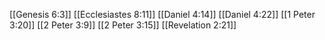 [[Genesis 6:3]]
[[Ecclesiastes 8:11]]
[[Daniel 4:14]]
[[Daniel 4:22]]
[[1 Peter 3:20]]
[[2 Peter 3:9]]
[[2 Peter 3:15]]
[[Revelation 2:21]]
